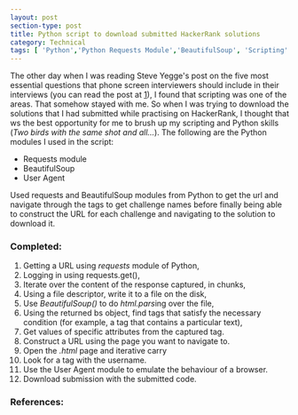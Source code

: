 ```yaml
---
layout: post
section-type: post
title: Python script to download submitted HackerRank solutions
category: Technical
tags: [ 'Python','Python Requests Module','BeautifulSoup', 'Scripting' ]
---
```


The other day when I was reading Steve Yegge's post on the five most essential questions that phone screen interviewers should include in their interviews (you can read the post at [1]), I found that scripting was one of the areas. That somehow stayed with me. So when I was trying to download the solutions that I had submitted while practising on HackerRank, I thought that ws the best opportunity for me to brush up my scripting and Python skills (*Two birds with the same shot and all...*). The following are the Python modules I used in the script: 

<div text-align:left>
<ul> 
<li> Requests module </li>
<li> BeautifulSoup </li>
<li> User Agent </li>
</ul>
</div>

Used requests and BeautifulSoup modules from Python to get the url and navigate through the tags to get challenge names before finally being able to construct the URL for each challenge and navigating to the solution to download it.

### Completed: 

1. Getting a URL using *requests* module of Python,
2. Logging in using requests.get(),
3. Iterate over the content of the response captured, in chunks,
4. Using a file descriptor, write it to a file on the disk,
5. Use *BeautifulSoup()* to do *html.pars*ing over the file,
6. Using the returned bs object, find tags that satisfy the necessary condition (for example, a tag that contains a particular text),
7. Get values of specific attributes from the captured tag.
8. Construct a URL using the page you want to navigate to. 
9. Open the *.html* page and iterative carry 
10. Look for a tag with the username.
11. Use the User Agent module to emulate the behaviour of a browser. 
12. Download submission with the submitted code.

### References: 

[1]: https://sites.google.com/site/steveyegge2/five-essential-phone-screen-questions
